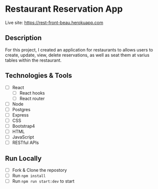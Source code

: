 # Restaurant Reservation App
Live site: https://rest-front-beau.herokuapp.com

## Description
For this project, I created an application for restaurants to allows users to create, update, view, delete reservations, as well as seat them at varius tables within the restaurant.

## Technologies & Tools
- [ ] React
  - [ ] React hooks
  - [ ] React router
- [ ] Node
- [ ] Postgres
- [ ] Express
- [ ] CSS
- [ ] Bootstrap4
- [ ] HTML
- [ ] JavaScript
- [ ] RESTful APIs

## Run Locally
- [ ] Fork & Clone the repostory
- [ ] Run `npm install`
- [ ] Run `npm run start:dev` to start
